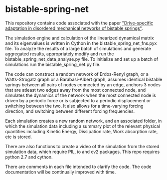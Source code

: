 # bistable-spring-net
 
 This repository contains code associated with the paper ["Drive-specific adaptation in disordered mechanical networks of bistable springs"](https://arxiv.org/abs/1908.09332). 
 
 The simulation engine and calculation of the linearized dynamical matrix and its eigenvalues is written in Cython in the bistable_spring_net_fns.pyx file.
 To analyze the results of a large batch of simulations and generate aggregated results, appropriately modify and run the bistable_spring_net_data_analyse.py file. 
 To initialize and set up a batch of simulations run the bistable_spring_net.py file.
 
The code can construct a random network of Erdos-Renyi graph, or a Watts-Strogatz graph or a Barabasi-Albert graph, assumes identical bistable springs between all pairs of nodes connected by an edge, anchors 3 nodes that are atleast two edges away from the most connected node, and simulates the dynamics of the network when the most connected node is driven by a periodic force or is subjected to a periodic displacement or switching between the two. It also allows for a time-varying forcing direction, and switching between different forcing frequencies. 

Each simulation creates a new random network, and an associated folder, in which the simulation data including a summary plot of the relevant physical quantities including Kinetic Energy, Dissipation rate, Work absorption rate, etc is stored. 

There are also functions to create a video of the simulation from the stored simulation data, which require PIL, io and cv2 packages. This repo requires python 2.7 and cython. 

There are comments in each file intended to clarify the code. The code documentation will be continually improved with time. 
